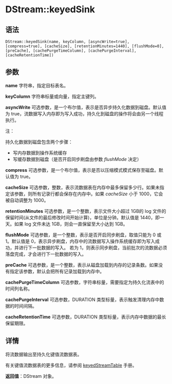 # DStream::keyedSink

## 语法

`DStream::keyedSink(name, keyColumn, [asyncWrite=true], [compress=true],
[cacheSize], [retentionMinutes=1440], [flushMode=0], [preCache],
[cachePurgeTimeColumn], [cachePurgeInterval], [cacheRetentionTime])`

## 参数

**name** 字符串，指定目标表名。

**keyColumn** 字符串标量或向量，指定主键列。

**asyncWrite** 可选参数，是一个布尔值，表示是否异步持久化数据到磁盘。默认值为
true，流数据写入内存即为写入成功，持久化到磁盘的操作将会由另一个线程执行。

注：

持久化数据到磁盘包含两个步骤：

* 写内存数据到操作系统缓存
* 写缓存数据到磁盘（是否开启同步刷盘由参数 *flushMode* 决定）

**compress** 可选参数，是一个布尔值，表示是否以压缩模式模式保存至磁盘。默认值为 true。

**cacheSize** 可选参数，整数，表示流数据表在内存中最多保留多少行。如果未指定该参数，则所有记录行都会保存在内存中。如果
*cacheSize* 小于 1000，它会被自动调整为 1000。

**retentionMinutes** 可选参数，是一个整数，表示文件大小超过 1GB的 log
文件的保留时间(从文件的最后修改时间开始计算)，单位是分钟。默认值是 1440，即一天。如果 log 文件未达 1GB，则会一直保留至大小达到 1GB。

**flushMode** 可选参数，是一个整数，表示是否开启同步刷盘，取值只能为 0 或 1。默认值是
0，表示异步刷盘，内存中的流数据写入操作系统缓存即为写入成功，并进行下一批数据的写入。 若为
1，则表示同步刷盘，当前批次的流数据必须落盘完成，才会进行下一批数据的写入。

**preCache** 可选参数，是一个整数，表示从磁盘加载到内存的记录条数。如果没有指定该参数，默认会把所有记录加载到内存中。

**cachePurgeTimeColumn** 可选参数，字符串标量，需要指定为持久化流表中的时间列名称。

**cachePurgeInterval** 可选参数，DURATION 类型标量，表示触发清理内存中数据的时间间隔。

**cacheRetentionTime** 可选参数，DURATION
类型标量，表示内存中数据的最长保留期限。

## 详情

将流数据输出至持久化键值流数据表。

有关键值流数据表的更多信息，请参阅 [keyedStreamTable](../k/keyedStreamTable.md)
手册。

**返回值**：DStream 对象。

